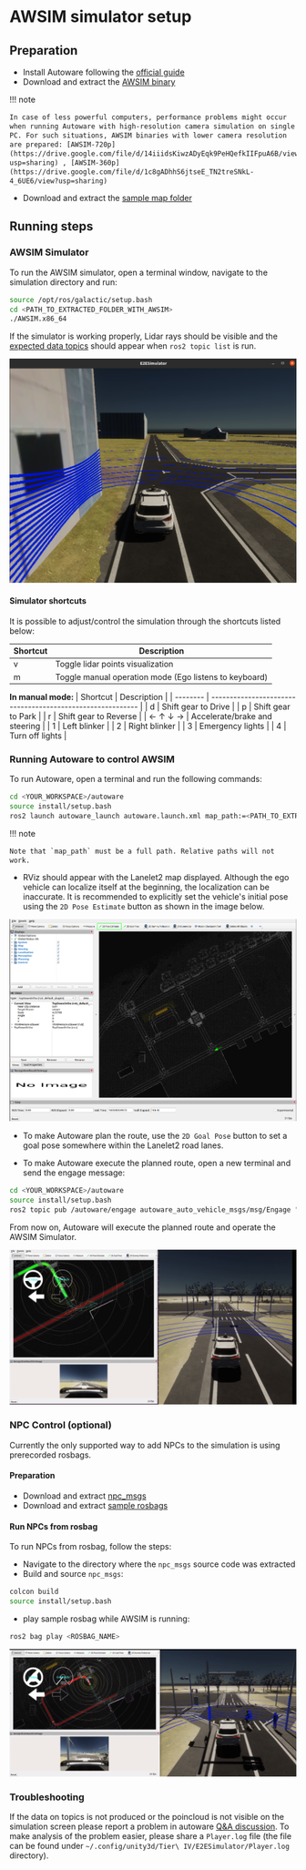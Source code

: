 # AWSIM simulator setup

## Preparation

- Install Autoware following the [official guide](https://autowarefoundation.github.io/autoware-documentation/main/installation/autoware/source-installation/)
- Download and extract the [AWSIM binary](https://drive.google.com/file/d/1p_dEiSTODHjCVkxFy8F7tLkY1J9VItIb/view?usp=sharing)

!!! note

    In case of less powerful computers, performance problems might occur when running Autoware with high-resolution camera simulation on single PC. For such situations, AWSIM binaries with lower camera resolution are prepared: [AWSIM-720p](https://drive.google.com/file/d/14iiidsKiwzADyEqk9PeHQefkIIFpuA6B/view?usp=sharing) , [AWSIM-360p](https://drive.google.com/file/d/1c8gADhhS6jtseE_TN2treSNkL-4_6UE6/view?usp=sharing)

- Download and extract the [sample map folder](https://drive.google.com/file/d/1vGFI0o0zQ-gRZYqKrPbnrtCN3c3-92Fy/view?usp=sharing)

## Running steps

### AWSIM Simulator

To run the AWSIM simulator, open a terminal window, navigate to the simulation directory and run:

```bash
source /opt/ros/galactic/setup.bash
cd <PATH_TO_EXTRACTED_FOLDER_WITH_AWSIM>
./AWSIM.x86_64
```

If the simulator is working properly, Lidar rays should be visible and the [expected data topics](https://github.com/autowarefoundation/autoware-projects/wiki/Bus-ODD-Simulation-requirements#integration-interface-with-autoware-universe) should appear when `ros2 topic list` is run.

![correctly working simulator](./images/workingSim.png)

#### Simulator shortcuts

It is possible to adjust/control the simulation through the shortcuts listed below:

| Shortcut | Description                                            |
| -------- | ------------------------------------------------------ |
| v        | Toggle lidar points visualization                      |
| m        | Toggle manual operation mode (Ego listens to keyboard) |

<b> In manual mode: </b>
| Shortcut | Description |
| -------- | ---------------------------------------------------------- |
| d | Shift gear to Drive |
| p | Shift gear to Park |
| r | Shift gear to Reverse |
| ← ↑ ↓ → | Accelerate/brake and steering |
| 1 | Left blinker |
| 2 | Right blinker |
| 3 | Emergency lights |
| 4 | Turn off lights |

### Running Autoware to control AWSIM

To run Autoware, open a terminal and run the following commands:

```bash
cd <YOUR_WORKSPACE>/autoware
source install/setup.bash
ros2 launch autoware_launch autoware.launch.xml map_path:=<PATH_TO_EXTRACTED_FOLDER_WITH_MAP> vehicle_model:=sample_vehicle sensor_model:=sample_sensor_kit use_sim_time:=true launch_sensing_driver:=false
```

!!! note

    Note that `map_path` must be a full path. Relative paths will not work.

- RViz should appear with the Lanelet2 map displayed. Although the ego vehicle can localize itself at the beginning, the localization can be inaccurate. It is recommended to explicitly set the vehicle's initial pose using the `2D Pose Estimate` button as shown in the image below.

![how to initialize autoware](./images/initializeAutoware.png)

- To make Autoware plan the route, use the `2D Goal Pose` button to set a goal pose somewhere within the Lanelet2 road lanes.

- To make Autoware execute the planned route, open a new terminal and send the engage message:

```bash
cd <YOUR_WORKSPACE>/autoware
source install/setup.bash
ros2 topic pub /autoware/engage autoware_auto_vehicle_msgs/msg/Engage "engage: true"
```

From now on, Autoware will execute the planned route and operate the AWSIM Simulator.

![AWSIM with autoware](./images/awf_awsim.png)

### NPC Control (optional)

Currently the only supported way to add NPCs to the simulation is using prerecorded rosbags.

#### Preparation

- Download and extract [npc_msgs](https://drive.google.com/file/d/1fMvjOnz7Z0cGXotwdOAhBfLPYO52ssp0/view?usp=sharing)
- Download and extract [sample rosbags](https://drive.google.com/file/d/1BSoIq82DW_RIyeSR6OinhKmA6lD6jmWe/view?usp=sharing)

#### Run NPCs from rosbag

To run NPCs from rosbag, follow the steps:

- Navigate to the directory where the `npc_msgs` source code was extracted
- Build and source `npc_msgs`:

```bash
colcon build
source install/setup.bash
```

- play sample rosbag while AWSIM is running:

```bash
ros2 bag play <ROSBAG_NAME>
```

![AWSIM with autoware and NPCs](./images/awsim_npc.png)

### Troubleshooting

If the data on topics is not produced or the poincloud is not visible on the simulation screen please report a problem in autoware [Q&A discussion](https://github.com/autowarefoundation/autoware/discussions/). To make analysis of the problem easier, please share a `Player.log` file (the file can be found under `~/.config/unity3d/Tier\ IV/E2ESimulator/Player.log` directory).
